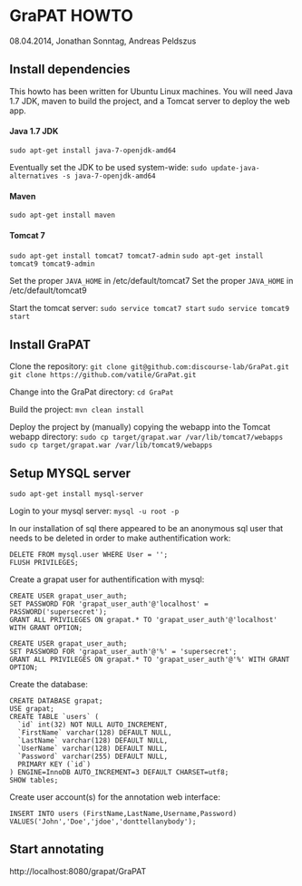 GraPAT HOWTO
============
08.04.2014, Jonathan Sonntag, Andreas Peldszus



Install dependencies
--------------------

This howto has been written for Ubuntu Linux machines. You will need Java 1.7 JDK, maven to build the project, and a Tomcat server to deploy the web app.

#### Java 1.7 JDK
`sudo apt-get install java-7-openjdk-amd64`

Eventually set the JDK to be used system-wide:
`sudo update-java-alternatives -s java-7-openjdk-amd64`

#### Maven
`sudo apt-get install maven`

#### Tomcat 7
`sudo apt-get install tomcat7 tomcat7-admin`
`sudo apt-get install tomcat9 tomcat9-admin`

Set the proper `JAVA_HOME` in /etc/default/tomcat7
Set the proper `JAVA_HOME` in /etc/default/tomcat9

Start the tomcat server:
`sudo service tomcat7 start`
`sudo service tomcat9 start`



Install GraPAT
--------------

Clone the repository:
`git clone git@github.com:discourse-lab/GraPat.git`
`git clone https://github.com/vatile/GraPat.git`

Change into the GraPat directory:
`cd GraPat`

Build the project:
`mvn clean install`

Deploy the project by (manually) copying the webapp into the Tomcat webapp directory:
`sudo cp target/grapat.war /var/lib/tomcat7/webapps`
`sudo cp target/grapat.war /var/lib/tomcat9/webapps`



Setup MYSQL server
------------------

`sudo apt-get install mysql-server`

Login to your mysql server:
`mysql -u root -p`

In our installation of sql there appeared to be an anonymous sql user that needs to be deleted in order to make authentification work:
```
DELETE FROM mysql.user WHERE User = '';
FLUSH PRIVILEGES;
```

Create a grapat user for authentification with mysql:
```
CREATE USER grapat_user_auth;
SET PASSWORD FOR 'grapat_user_auth'@'localhost' = PASSWORD('supersecret');
GRANT ALL PRIVILEGES ON grapat.* TO 'grapat_user_auth'@'localhost' WITH GRANT OPTION;
```
```
CREATE USER grapat_user_auth;
SET PASSWORD FOR 'grapat_user_auth'@'%' = 'supersecret';
GRANT ALL PRIVILEGES ON grapat.* TO 'grapat_user_auth'@'%' WITH GRANT OPTION;
```

Create the database:
```
CREATE DATABASE grapat;
USE grapat;
CREATE TABLE `users` (
  `id` int(32) NOT NULL AUTO_INCREMENT,
  `FirstName` varchar(128) DEFAULT NULL,
  `LastName` varchar(128) DEFAULT NULL,
  `UserName` varchar(128) DEFAULT NULL,
  `Password` varchar(255) DEFAULT NULL,
  PRIMARY KEY (`id`)
) ENGINE=InnoDB AUTO_INCREMENT=3 DEFAULT CHARSET=utf8;
SHOW tables;
```

Create user account(s) for the annotation web interface:
```
INSERT INTO users (FirstName,LastName,Username,Password) VALUES('John','Doe','jdoe','donttellanybody');
```


Start annotating
----------------

http://localhost:8080/grapat/GraPAT
